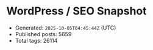 # WordPress / SEO Snapshot

- Generated: `2025-10-05T04:45:44Z` (UTC)
- Published posts: 5659
- Total tags: 26114
